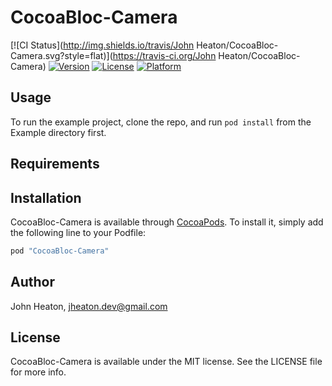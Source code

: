# CocoaBloc-Camera

[![CI Status](http://img.shields.io/travis/John Heaton/CocoaBloc-Camera.svg?style=flat)](https://travis-ci.org/John Heaton/CocoaBloc-Camera)
[![Version](https://img.shields.io/cocoapods/v/CocoaBloc-Camera.svg?style=flat)](http://cocoapods.org/pods/CocoaBloc-Camera)
[![License](https://img.shields.io/cocoapods/l/CocoaBloc-Camera.svg?style=flat)](http://cocoapods.org/pods/CocoaBloc-Camera)
[![Platform](https://img.shields.io/cocoapods/p/CocoaBloc-Camera.svg?style=flat)](http://cocoapods.org/pods/CocoaBloc-Camera)

## Usage

To run the example project, clone the repo, and run `pod install` from the Example directory first.

## Requirements

## Installation

CocoaBloc-Camera is available through [CocoaPods](http://cocoapods.org). To install
it, simply add the following line to your Podfile:

```ruby
pod "CocoaBloc-Camera"
```

## Author

John Heaton, jheaton.dev@gmail.com

## License

CocoaBloc-Camera is available under the MIT license. See the LICENSE file for more info.
